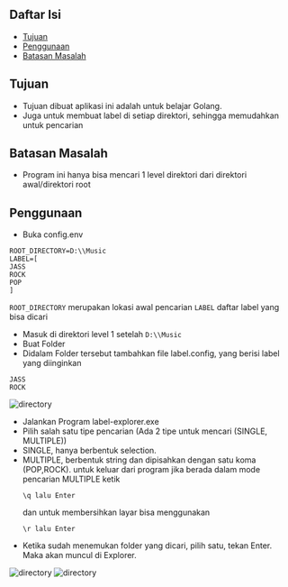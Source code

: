 
## Daftar Isi
- [Tujuan](#tujuan)
- [Penggunaan](#batasan-masalah)
- [Batasan Masalah](#penggunaan)

## Tujuan
* Tujuan dibuat aplikasi ini adalah untuk belajar Golang.
* Juga untuk membuat label di setiap direktori, sehingga memudahkan untuk pencarian


## Batasan Masalah
* Program ini hanya bisa mencari 1 level direktori dari direktori awal/direktori root

## Penggunaan
* Buka config.env
```
ROOT_DIRECTORY=D:\\Music
LABEL=[
JASS
ROCK
POP
]
```
`ROOT_DIRECTORY` merupakan lokasi awal pencarian
`LABEL` daftar label yang bisa dicari

* Masuk di direktori level 1 setelah `D:\\Music`
* Buat Folder
* Didalam Folder tersebut tambahkan file label.config, yang berisi label yang diinginkan
```
JASS
ROCK
```
![directory](https://image.ibb.co/dtD4Wy/tree.png)

* Jalankan Program label-explorer.exe
* Pilih salah satu tipe pencarian (Ada 2 tipe untuk mencari (SINGLE, MULTIPLE))
* SINGLE, hanya berbentuk selection.
* MULTIPLE, berbentuk string dan dipisahkan dengan satu koma (POP,ROCK).
  untuk keluar dari program jika berada dalam mode pencarian MULTIPLE ketik
    ```
    \q lalu Enter
    ```
  dan untuk membersihkan layar bisa menggunakan
    ```
    \r lalu Enter
    ```
* Ketika sudah menemukan folder yang dicari, pilih satu, tekan Enter. Maka akan muncul di Explorer.

![directory](https://image.ibb.co/cTkJry/single_label.png)
![directory](https://image.ibb.co/nj5wdd/multiple_label.png)
